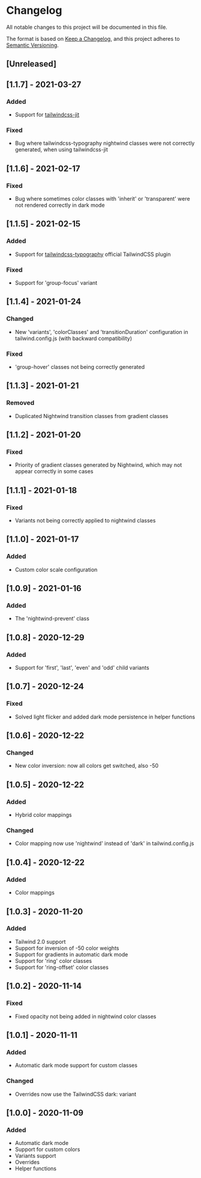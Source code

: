 # Changelog

All notable changes to this project will be documented in this file.

The format is based on [Keep a Changelog](https://keepachangelog.com/en/1.0.0/),
and this project adheres to [Semantic Versioning](https://semver.org/spec/v2.0.0.html).

## [Unreleased]

## [1.1.7] - 2021-03-27

### Added

- Support for [tailwindcss-jit](https://github.com/tailwindlabs/tailwindcss-jit)

### Fixed

- Bug where tailwindcss-typography nightwind classes were not correctly generated, when using tailwindcss-jit

## [1.1.6] - 2021-02-17

### Fixed

- Bug where sometimes color classes with 'inherit' or 'transparent' were not rendered correctly in dark mode

## [1.1.5] - 2021-02-15

### Added

- Support for [tailwindcss-typography](https://github.com/tailwindlabs/tailwindcss-typography) official TailwindCSS plugin

### Fixed

- Support for 'group-focus' variant

## [1.1.4] - 2021-01-24

### Changed

- New 'variants', 'colorClasses' and 'transitionDuration' configuration in tailwind.config.js (with backward compatibility)

### Fixed

- 'group-hover' classes not being correctly generated

## [1.1.3] - 2021-01-21

### Removed

- Duplicated Nightwind transition classes from gradient classes

## [1.1.2] - 2021-01-20

### Fixed

- Priority of gradient classes generated by Nightwind, which may not appear correctly in some cases

## [1.1.1] - 2021-01-18

### Fixed

- Variants not being correctly applied to nightwind classes

## [1.1.0] - 2021-01-17

### Added

- Custom color scale configuration

## [1.0.9] - 2021-01-16

### Added

- The 'nightwind-prevent' class

## [1.0.8] - 2020-12-29

### Added

- Support for 'first', 'last', 'even' and 'odd' child variants

## [1.0.7] - 2020-12-24

### Fixed

- Solved light flicker and added dark mode persistence in helper functions

## [1.0.6] - 2020-12-22

### Changed

- New color inversion: now all colors get switched, also -50

## [1.0.5] - 2020-12-22

### Added

- Hybrid color mappings

### Changed

- Color mapping now use 'nightwind' instead of 'dark' in tailwind.config.js

## [1.0.4] - 2020-12-22

### Added

- Color mappings

## [1.0.3] - 2020-11-20

### Added

- Tailwind 2.0 support
- Support for inversion of -50 color weights
- Support for gradients in automatic dark mode
- Support for 'ring' color classes
- Support for 'ring-offset' color classes

## [1.0.2] - 2020-11-14

### Fixed

- Fixed opacity not being added in nightwind color classes

## [1.0.1] - 2020-11-11

### Added

- Automatic dark mode support for custom classes

### Changed

- Overrides now use the TailwindCSS dark: variant

## [1.0.0] - 2020-11-09

### Added

- Automatic dark mode
- Support for custom colors
- Variants support
- Overrides
- Helper functions
